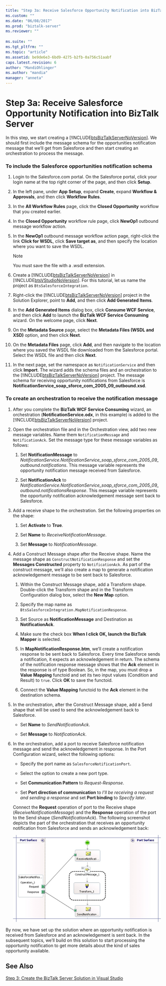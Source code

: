```yaml
---
title: "Step 3a: Receive Salesforce Opportunity Notification into BizTalk Server | Microsoft Docs"
ms.custom: ""
ms.date: "06/08/2017"
ms.prod: "biztalk-server"
ms.reviewer: ""

ms.suite: ""
ms.tgt_pltfrm: ""
ms.topic: "article"
ms.assetid: be9de6e3-6bd9-4275-b2fb-0a756c51aabf
caps.latest.revision: 6
author: "MandiOhlinger"
ms.author: "mandia"
manager: "anneta"
---
```

# Step 3a: Receive Salesforce Opportunity Notification into BizTalk Server
In this step, we start creating a [!INCLUDE[btsBizTalkServerNoVersion](../includes/btsbiztalkservernoversion-md.md)]. We should first include the message schema for the opportunities notification message that we’ll get from Salesforce and then start creating an orchestration to process the message.  
  
### To include the Salesforce opportunities notification schema  
  
1.  Login to the Salesforce.com portal. On the Salesforce portal, click your login name at the top right corner of the page, and then click **Setup**.  
  
2.  In the left pane, under **App Setup**, expand **Create**, expand **Workflow & Approvals**, and then click **Workflow Rules**.  
  
3.  In the **All Workflow Rules** page, click the **Closed Opportunity** workflow that you created earlier.  
  
4.  In the **Closed Opportunity** workflow rule page, click **NewOp1** outbound message workflow action.  
  
5.  In the **NewOp1** outbound message workflow action page, right-click the link **Click for WSDL**, click **Save target as**, and then specify the location where you want to save the WSDL.  
  
    > [!NOTE]
    >  You must save the file with a .wsdl extension.  
  
6.  Create a [!INCLUDE[btsBizTalkServerNoVersion](../includes/btsbiztalkservernoversion-md.md)] in [!INCLUDE[btsVStudioNoVersion](../includes/btsvstudionoversion-md.md)]. For this tutorial, let us name the project as `BtsSalesforceIntegration`.  
  
7.  Right-click the [!INCLUDE[btsBizTalkServerNoVersion](../includes/btsbiztalkservernoversion-md.md)] project in the Solution Explorer, point to **Add**, and then click **Add Generated Items**.  
  
8.  In the **Add Generated Items** dialog box, click **Consume WCF Service**, and then click **Add** to launch the **BizTalk WCF Service Consuming** wizard. On the welcome page, click **Next**.  
  
9. On the **Metadata Source** page, select the **Metadata Files (WSDL and XSD)** option, and then click **Next**.  
  
10. On the **Metadata Files** page, click **Add**, and then navigate to the location where you saved the WSDL file downloaded from the Salesforce portal. Select the WSDL file and then click **Next**.  
  
11. In the next page, set the namespace as `NotificationService` and then click **Import**. The wizard adds the schema files and an orchestration to the [!INCLUDE[btsBizTalkServerNoVersion](../includes/btsbiztalkservernoversion-md.md)] project. The message schema for receiving opportunity notifications from Salesforce is **NotificationService_soap_sforce_com_2005_09_outbound.xsd**.  
  
### To create an orchestration to receive the notification message  
  
1.  After you complete the **BizTalk WCF Service Consuming** wizard, an orchestration (**NotificationService.odx**, in this example) is added to the [!INCLUDE[btsBizTalkServerNoVersion](../includes/btsbiztalkservernoversion-md.md)] project.  
  
2.  Open the orchestration file and in the Orchestration view, add two new message variables. Name them `NotificationMessage` and `NotificationAck`. Set the message type for these message variables as follows:  
  
    1.  Set **NotificationMessage** to *NotificationService.NotificationService_soap_sforce_com_2005_09_outbound.notifications*. This message variable represents the opportunity notification message received from Salesforce.  
  
    2.  Set **NotificationAck** to *NotificationService.NotificationService_soap_sforce_com_2005_09_outbound.notificationsResponse*. This message variable represents the opportunity notification acknowledgement message sent back to Salesforce.  
  
3.  Add a receive shape to the orchestration. Set the following properties on the shape:  
  
    1.  Set **Activate** to **True**.  
  
    2.  Set **Name** to *ReceiveNotificationMessage*.  
  
    3.  Set **Message** to *NotificationMessage*.  
  
4.  Add a Construct Message shape after the Receive shape. Name the message shape as `ConstructNotificationResponse` and set the **Messages Constructed** property to `NotificationAck`. As part of the construct message, we’ll also create a map to generate a notification acknowledgement message to be sent back to Salesforce.  
  
    1.  Within the Construct Message shape, add a Transform shape. Double-click the Transform shape and in the Transform Configuration dialog box, select the **New Map** option.  
  
    2.  Specify the map name as `BtsSalesforceIntegration.MapNotificationResponse`.  
  
    3.  Set Source as **NotificationMessage** and Destination as **NotificationAck**.  
  
    4.  Make sure the check box **When I click OK, launch the BizTalk Mapper** is selected.  
  
    5.  In **MapNotificationResponse.btm**, we’ll create a notification response to be sent back to Salesforce. Every time Salesforce sends a notification, it expects an acknowledgement in return. The schema of the notification response message shows that the **Ack** element in the response is of type Boolean. So, in the map, you must drop a **Value Mapping** functoid and set its two input values (Condition and Result) to `true`. Click **OK** to save the functoid.  
  
    6.  Connect the **Value Mapping** functoid to the **Ack** element in the destination schema.  
  
5.  In the orchestration, after the Construct Message shape, add a Send shape that will be used to send the acknowledgement back to Salesforce.  
  
    -   Set **Name** to *SendNotificationAck*.  
  
    -   Set **Message** to *NotificationAck*.  
  
6.  In the orchestration, add a port to receive Salesforce notification message and send the acknowledgement in response. In the Port Configuration wizard, select the following options:  
  
    -   Specify the port name as `SalesforceNotificationPort`.  
  
    -   Select the option to create a new port type.  
  
    -   Set **Communication Pattern** to *Request-Response*.  
  
    -   Set **Port direction of communication** to *I’ll be receiving a request and sending a response* and set **Port binding** to *Specify later*.  
  
     Connect the **Request** operation of port to the Receive shape (*ReceiveNotificationMessage*) and the **Response** operation of the port to the Send shape (*SendNotificationAck*). The following screenshot depicts the part of the orchestration that receives an opportunity notification from Salesforce and sends an acknowledgement back:  
  
     ![Receive opportunity notification and send response](../core/media/bts-sf-recvnotificationorch.jpg "BTS_SF_RecvNotificationOrch")  
  
 By now, we have set up the solution where an opportunity notification is received from Salesforce and an acknowledgement is sent back. In the subsequent topics, we’ll build on this solution to start processing the opportunity notification to get more details about the kind of sales opportunity available.  
  
## See Also  
 [Step 3: Create the BizTalk Server Solution in Visual Studio](../core/step-3-create-the-biztalk-server-solution-in-visual-studio.md)